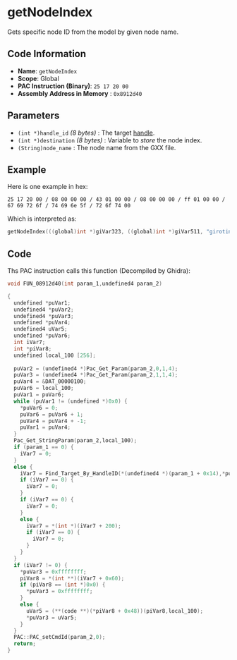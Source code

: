 # getNodeIndex

Gets specific node ID from the model by given node name.

## Code Information

- **Name**: `getNodeIndex`
- **Scope**: Global
- **PAC Instruction (Binary)**: `25 17 20 00`
- **Assembly Address in Memory** : `0x8912d40`

## Parameters

- `(int *)handle_id` *(8 bytes)* : The target [handle](./guide/how-to-get-a-handle.md).
- `(int *)destination` *(8 bytes)* : Variable to *store* the node index.
- `(String)node_name` : The node name from the GXX file.

## Example

Here is one example in hex:

```25 17 20 00 / 08 00 00 00 / 43 01 00 00 / 08 00 00 00 / ff 01 00 00 / 67 69 72 6f / 74 69 6e 5f / 72 6f 74 00```

Which is interpreted as:

```c
getNodeIndex(((global)int *)giVar323, ((global)int *)giVar511, "girotin_rot")
```

## Code

Ths PAC instruction calls this function (Decompiled by Ghidra):

```c
void FUN_08912d40(int param_1,undefined4 param_2)

{
  undefined *puVar1;
  undefined4 *puVar2;
  undefined4 *puVar3;
  undefined *puVar4;
  undefined4 uVar5;
  undefined *puVar6;
  int iVar7;
  int *piVar8;
  undefined local_100 [256];
  
  puVar2 = (undefined4 *)Pac_Get_Param(param_2,0,1,4);
  puVar3 = (undefined4 *)Pac_Get_Param(param_2,1,1,4);
  puVar4 = &DAT_00000100;
  puVar6 = local_100;
  puVar1 = puVar6;
  while (puVar1 != (undefined *)0x0) {
    *puVar6 = 0;
    puVar6 = puVar6 + 1;
    puVar4 = puVar4 + -1;
    puVar1 = puVar4;
  }
  Pac_Get_StringParam(param_2,local_100);
  if (param_1 == 0) {
    iVar7 = 0;
  }
  else {
    iVar7 = Find_Target_By_HandleID(*(undefined4 *)(param_1 + 0x14),*puVar2,1);
    if (iVar7 == 0) {
      iVar7 = 0;
    }
    if (iVar7 == 0) {
      iVar7 = 0;
    }
    else {
      iVar7 = *(int *)(iVar7 + 200);
      if (iVar7 == 0) {
        iVar7 = 0;
      }
    }
  }
  if (iVar7 != 0) {
    *puVar3 = 0xffffffff;
    piVar8 = *(int **)(iVar7 + 0x60);
    if (piVar8 == (int *)0x0) {
      *puVar3 = 0xffffffff;
    }
    else {
      uVar5 = (**(code **)(*piVar8 + 0x48))(piVar8,local_100);
      *puVar3 = uVar5;
    }
  }
  PAC::PAC_setCmdId(param_2,0);
  return;
}
```

